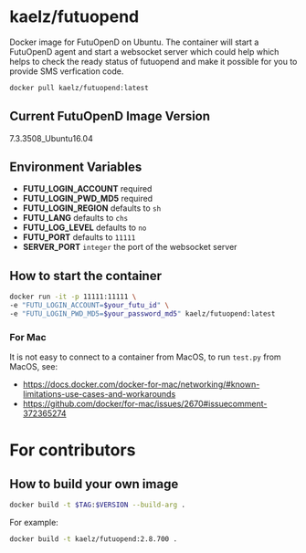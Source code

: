 # kaelz/futuopend

Docker image for FutuOpenD on Ubuntu. The container will start a FutuOpenD agent and start a websocket server which could help which helps to check the ready status of futuopend and make it possible for you to provide SMS verfication code.

```sh
docker pull kaelz/futuopend:latest
```

## Current FutuOpenD Image Version

7.3.3508_Ubuntu16.04

## Environment Variables

- **FUTU_LOGIN_ACCOUNT** required
- **FUTU_LOGIN_PWD_MD5** required
- **FUTU_LOGIN_REGION** defaults to `sh`
- **FUTU_LANG** defaults to `chs`
- **FUTU_LOG_LEVEL** defaults to `no`
- **FUTU_PORT** defaults to `11111`
- **SERVER_PORT** `integer` the port of the websocket server

## How to start the container

```sh
docker run -it -p 11111:11111 \
-e "FUTU_LOGIN_ACCOUNT=$your_futu_id" \
-e "FUTU_LOGIN_PWD_MD5=$your_password_md5" kaelz/futuopend:latest
```

### For Mac

It is not easy to connect to a container from MacOS, to run `test.py` from MacOS, see:

- https://docs.docker.com/docker-for-mac/networking/#known-limitations-use-cases-and-workarounds
- https://github.com/docker/for-mac/issues/2670#issuecomment-372365274

# For contributors


## How to build your own image

```sh
docker build -t $TAG:$VERSION --build-arg .
```

For example:

```sh
docker build -t kaelz/futuopend:2.8.700 .
```
